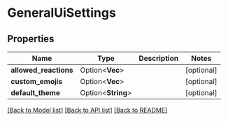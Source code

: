 # GeneralUiSettings

## Properties

Name | Type | Description | Notes
------------ | ------------- | ------------- | -------------
**allowed_reactions** | Option<**Vec<String>**> |  | [optional]
**custom_emojis** | Option<**Vec<String>**> |  | [optional]
**default_theme** | Option<**String**> |  | [optional]

[[Back to Model list]](../README.md#documentation-for-models) [[Back to API list]](../README.md#documentation-for-api-endpoints) [[Back to README]](../README.md)


